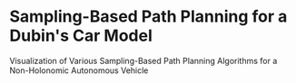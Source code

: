 # Sampling-Based Path Planning for a Dubin's Car Model

Visualization of Various Sampling-Based Path Planning Algorithms for a Non-Holonomic Autonomous Vehicle

